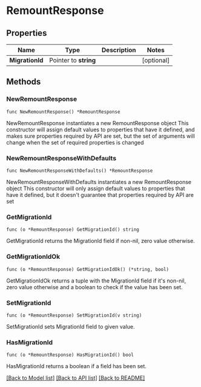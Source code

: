 # RemountResponse


## Properties

Name | Type | Description | Notes
------------ | ------------- | ------------- | -------------
**MigrationId** | Pointer to **string** |  | [optional] 



## Methods


### NewRemountResponse

`func NewRemountResponse() *RemountResponse`

NewRemountResponse instantiates a new RemountResponse object
This constructor will assign default values to properties that have it defined,
and makes sure properties required by API are set, but the set of arguments
will change when the set of required properties is changed

### NewRemountResponseWithDefaults

`func NewRemountResponseWithDefaults() *RemountResponse`

NewRemountResponseWithDefaults instantiates a new RemountResponse object
This constructor will only assign default values to properties that have it defined,
but it doesn't guarantee that properties required by API are set


### GetMigrationId

`func (o *RemountResponse) GetMigrationId() string`

GetMigrationId returns the MigrationId field if non-nil, zero value otherwise.

### GetMigrationIdOk

`func (o *RemountResponse) GetMigrationIdOk() (*string, bool)`

GetMigrationIdOk returns a tuple with the MigrationId field if it's non-nil, zero value otherwise
and a boolean to check if the value has been set.

### SetMigrationId

`func (o *RemountResponse) SetMigrationId(v string)`

SetMigrationId sets MigrationId field to given value.


### HasMigrationId

`func (o *RemountResponse) HasMigrationId() bool`

HasMigrationId returns a boolean if a field has been set.









[[Back to Model list]](../README.md#documentation-for-models) [[Back to API list]](../README.md#documentation-for-api-endpoints) [[Back to README]](../README.md)


